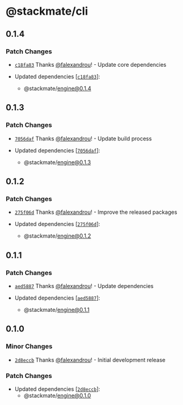 # @stackmate/cli

## 0.1.4

### Patch Changes

- [`c18fa83`](https://github.com/stackmate-io/stackmate/commit/c18fa83c34cec82fe1eb3370a945c0e2d1feceb8) Thanks [@falexandrou](https://github.com/falexandrou)! - Update core dependencies

- Updated dependencies [[`c18fa83`](https://github.com/stackmate-io/stackmate/commit/c18fa83c34cec82fe1eb3370a945c0e2d1feceb8)]:
  - @stackmate/engine@0.1.4

## 0.1.3

### Patch Changes

- [`7056daf`](https://github.com/stackmate-io/stackmate/commit/7056daf0df2f93bdc3f7e3937ed45d8025884f74) Thanks [@falexandrou](https://github.com/falexandrou)! - Update build process

- Updated dependencies [[`7056daf`](https://github.com/stackmate-io/stackmate/commit/7056daf0df2f93bdc3f7e3937ed45d8025884f74)]:
  - @stackmate/engine@0.1.3

## 0.1.2

### Patch Changes

- [`275f06d`](https://github.com/stackmate-io/stackmate/commit/275f06d9215d7878dc5f9012f38cf01d97b0fb6a) Thanks [@falexandrou](https://github.com/falexandrou)! - Improve the released packages

- Updated dependencies [[`275f06d`](https://github.com/stackmate-io/stackmate/commit/275f06d9215d7878dc5f9012f38cf01d97b0fb6a)]:
  - @stackmate/engine@0.1.2

## 0.1.1

### Patch Changes

- [`aed5887`](https://github.com/stackmate-io/stackmate/commit/aed5887f69da3bb105b046c9e18a5796dabc949f) Thanks [@falexandrou](https://github.com/falexandrou)! - Update dependencies

- Updated dependencies [[`aed5887`](https://github.com/stackmate-io/stackmate/commit/aed5887f69da3bb105b046c9e18a5796dabc949f)]:
  - @stackmate/engine@0.1.1

## 0.1.0

### Minor Changes

- [`2d8eccb`](https://github.com/stackmate-io/stackmate/commit/2d8eccb9c6304f89b9511ec8f7261e440c0d6479) Thanks [@falexandrou](https://github.com/falexandrou)! - Initial development release

### Patch Changes

- Updated dependencies [[`2d8eccb`](https://github.com/stackmate-io/stackmate/commit/2d8eccb9c6304f89b9511ec8f7261e440c0d6479)]:
  - @stackmate/engine@0.1.0
